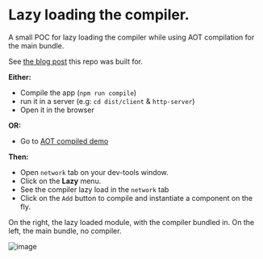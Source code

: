 # Lazy loading the compiler.

A small POC for lazy loading the compiler while using AOT compilation for the main bundle.

See [the blog post](http://blog.assaf.co/angular-2-harmony-aot-compilation-with-lazy-jit-2/) this repo was built for.

**Either:** 
- Compile the app (`npm run compile`)
- run it in a server (e.g: `cd dist/client` & `http-server`)
- Open it in the browser 

**OR:**
- Go to [AOT compiled demo](https://shlomiassaf.github.io/lazy-jit)

**Then:**
- Open `network` tab on your dev-tools window.
- Click on the **Lazy** menu. 
- See the compiler lazy load in the `network` tab
- Click on the `Add` button to compile and instantiate a component on the fly.

On the right, the lazy loaded module, with the compiler bundled in.
On the left, the main bundle, no compiler.

![image](https://cloud.githubusercontent.com/assets/5377501/21351744/d5264a58-c6c6-11e6-830e-43a83d455068.png)
